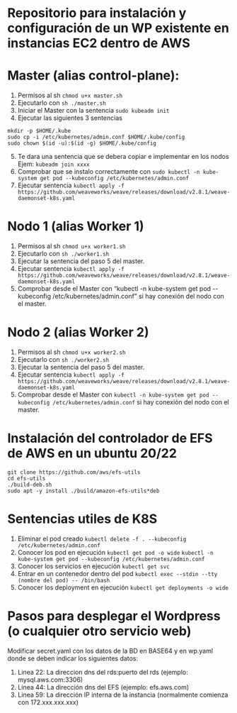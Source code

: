 # Repositorio para instalación y configuración de un WP existente en instancias EC2 dentro de AWS

# Master (alias control-plane):
1.	Permisos al sh  ``` chmod u+x master.sh ``` 
2.	Ejecutarlo con  ``` sh ./master.sh ``` 
3.	Iniciar el Master con la sentencia  ``` sudo kubeadm init ``` 
4.	Ejecutar las siguientes 3 sentencias
 ``` 
mkdir -p $HOME/.kube
sudo cp -i /etc/kubernetes/admin.conf $HOME/.kube/config
sudo chown $(id -u):$(id -g) $HOME/.kube/config	
 ``` 
5.	Te dara una sentencia que se debera copiar e implementar en los nodos Ejem:   ``` kubeadm join xxxx ``` 
6.	Comprobar que se instalo correctamente con
 ``` sudo kubectl -n kube-system get pod --kubeconfig /etc/kubernetes/admin.conf ``` 
7.	Ejecutar sentencia
 ``` kubectl apply -f https://github.com/weaveworks/weave/releases/download/v2.8.1/weave-daemonset-k8s.yaml ``` 

# Nodo 1 (alias Worker 1)
1.	Permisos al sh  ``` chmod u+x worker1.sh ``` 
2.	Ejecutarlo con  ``` sh ./worker1.sh ``` 
3.	Ejecutar la sentencia del paso 5 del master.
4.	Ejecutar sentencia
 ``` kubectl apply -f https://github.com/weaveworks/weave/releases/download/v2.8.1/weave-daemonset-k8s.yaml ``` 
5.	Comprobar desde el Master con “kubectl -n kube-system get pod --kubeconfig /etc/kubernetes/admin.conf” si hay conexión del nodo con el master.

# Nodo 2 (alias Worker 2)
1.	Permisos al sh  ``` chmod u+x worker2.sh ``` 
2.	Ejecutarlo con  ``` sh ./worker2.sh ``` 
3.	Ejecutar la sentencia del paso 5 del master.
4.	Ejecutar sentencia
 ``` kubectl apply -f https://github.com/weaveworks/weave/releases/download/v2.8.1/weave-daemonset-k8s.yaml ``` 
5.	Comprobar desde el Master con  ``` kubectl -n kube-system get pod --kubeconfig /etc/kubernetes/admin.conf ```  si hay conexión del nodo con el master.

# Instalación del controlador de EFS de AWS en un ubuntu 20/22
```sudo apt -y install git binutils
git clone https://github.com/aws/efs-utils
cd efs-utils
./build-deb.sh
sudo apt -y install ./build/amazon-efs-utils*deb
```

# Sentencias utiles de K8S
1.	Eliminar el pod creado 
```kubectl delete -f . --kubeconfig /etc/kubernetes/admin.conf```
2.	Conocer los pod en ejecución
```kubectl get pod -o wide```
```kubectl -n kube-system get pod --kubeconfig /etc/kubernetes/admin.conf```
3.	Conocer los servicios en ejecución
```kubectl get svc```
4.	Entrar en un contenedor dentro del pod
```kubectl exec --stdin --tty (nombre del pod) -- /bin/bash```
5.	Conocer los deployment en ejecución
```kubectl get deployments -o wide```

# Pasos para desplegar el Wordpress (o cualquier otro servicio web)
Modificar secret.yaml con los datos de la BD en BASE64 y en wp.yaml donde se deben indicar los siguientes datos:
  1. Linea 22: La direccion dns del rds:puerto del rds (ejemplo: mysql.aws.com:3306)
  2. Linea 44: La dirección dns del EFS (ejemplo: efs.aws.com)
  3. Linea 59: La dirección IP interna de la instancia (normalmente comienza con 172.xxx.xxx.xxx)





